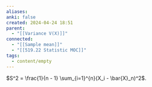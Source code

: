 ```yaml
---
aliases: 
anki: false
created: 2024-04-24 18:51
parent:
  - "[[Variance V(X)]]"
connected:
  - "[[Sample mean]]"
  - "[[519.22 Statistic MOC]]"
tags:
  - content/empty
---
```

$S^2 = \frac{1}{n - 1} \sum_{i=1}^{n}(X_i - \bar{X}_n)^2$.